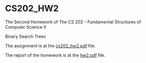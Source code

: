 # CS202_HW2
The Second Homework of The CS 202 - Fundamental Structures of Computer Science II

Binary Search Trees

The assignment is at the [cs202_hw2.pdf](cs202_hw2.pdf) file.

The report of the homework is at the [hw2.pdf](hw2.pdf) file.


